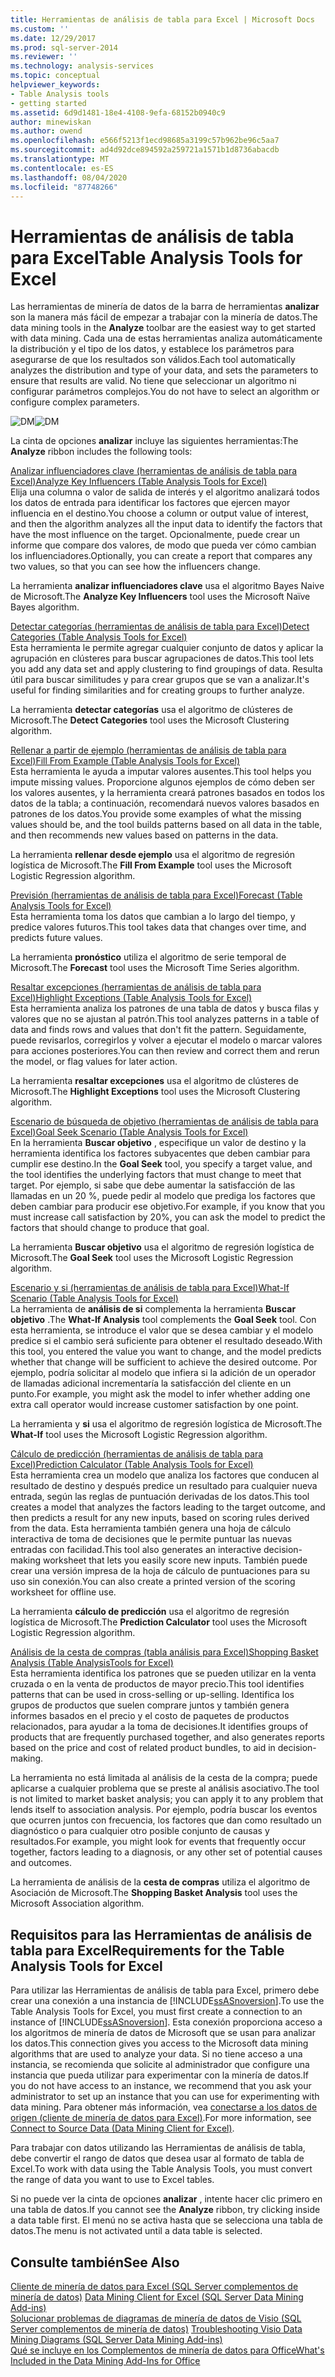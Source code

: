 ```yaml
---
title: Herramientas de análisis de tabla para Excel | Microsoft Docs
ms.custom: ''
ms.date: 12/29/2017
ms.prod: sql-server-2014
ms.reviewer: ''
ms.technology: analysis-services
ms.topic: conceptual
helpviewer_keywords:
- Table Analysis tools
- getting started
ms.assetid: 6d9d1481-18e4-4108-9efa-68152b0940c9
author: minewiskan
ms.author: owend
ms.openlocfilehash: e566f5213f1ecd98685a3199c57b962be96c5aa7
ms.sourcegitcommit: ad4d92dce894592a259721a1571b1d8736abacdb
ms.translationtype: MT
ms.contentlocale: es-ES
ms.lasthandoff: 08/04/2020
ms.locfileid: "87748266"
---
```

# <a name="table-analysis-tools-for-excel"></a><span data-ttu-id="3a344-102">Herramientas de análisis de tabla para Excel</span><span class="sxs-lookup"><span data-stu-id="3a344-102">Table Analysis Tools for Excel</span></span>
  <span data-ttu-id="3a344-103">Las herramientas de minería de datos de la barra de herramientas **analizar** son la manera más fácil de empezar a trabajar con la minería de datos.</span><span class="sxs-lookup"><span data-stu-id="3a344-103">The data mining tools in the **Analyze** toolbar are the easiest way to get started with data mining.</span></span> <span data-ttu-id="3a344-104">Cada una de estas herramientas analiza automáticamente la distribución y el tipo de los datos, y establece los parámetros para asegurarse de que los resultados son válidos.</span><span class="sxs-lookup"><span data-stu-id="3a344-104">Each tool automatically analyzes the distribution and type of your data, and sets the parameters to ensure that results are valid.</span></span> <span data-ttu-id="3a344-105">No tiene que seleccionar un algoritmo ni configurar parámetros complejos.</span><span class="sxs-lookup"><span data-stu-id="3a344-105">You do not have to select an algorithm or configure complex parameters.</span></span>  
  
 <span data-ttu-id="3a344-106">![DM](media/dm-tabletoolsanalyze.gif "DM")</span><span class="sxs-lookup"><span data-stu-id="3a344-106">![DM](media/dm-tabletoolsanalyze.gif "DM")</span></span>  
  
 <span data-ttu-id="3a344-107">La cinta de opciones **analizar** incluye las siguientes herramientas:</span><span class="sxs-lookup"><span data-stu-id="3a344-107">The **Analyze** ribbon includes the following tools:</span></span>  
  
 [<span data-ttu-id="3a344-108">Analizar influenciadores clave &#40;herramientas de análisis de tabla para Excel&#41;</span><span class="sxs-lookup"><span data-stu-id="3a344-108">Analyze Key Influencers &#40;Table Analysis Tools for Excel&#41;</span></span>](analyze-key-influencers-table-analysis-tools-for-excel.md)  
 <span data-ttu-id="3a344-109">Elija una columna o valor de salida de interés y el algoritmo analizará todos los datos de entrada para identificar los factores que ejercen mayor influencia en el destino.</span><span class="sxs-lookup"><span data-stu-id="3a344-109">You choose a column or output value of interest, and then the algorithm analyzes all the input data to identify the factors that have the most influence on the target.</span></span> <span data-ttu-id="3a344-110">Opcionalmente, puede crear un informe que compare dos valores, de modo que pueda ver cómo cambian los influenciadores.</span><span class="sxs-lookup"><span data-stu-id="3a344-110">Optionally, you can create a report that compares any two values, so that you can see how the influencers change.</span></span>  
  
 <span data-ttu-id="3a344-111">La herramienta **analizar influenciadores clave** usa el algoritmo Bayes Naive de Microsoft.</span><span class="sxs-lookup"><span data-stu-id="3a344-111">The **Analyze Key Influencers** tool uses the Microsoft Naïve Bayes algorithm.</span></span>  
  
 [<span data-ttu-id="3a344-112">Detectar categorías &#40;herramientas de análisis de tabla para Excel&#41;</span><span class="sxs-lookup"><span data-stu-id="3a344-112">Detect Categories &#40;Table Analysis Tools for Excel&#41;</span></span>](detect-categories-table-analysis-tools-for-excel.md)  
 <span data-ttu-id="3a344-113">Esta herramienta le permite agregar cualquier conjunto de datos y aplicar la agrupación en clústeres para buscar agrupaciones de datos.</span><span class="sxs-lookup"><span data-stu-id="3a344-113">This tool lets you add any data set and apply clustering to find groupings of data.</span></span> <span data-ttu-id="3a344-114">Resulta útil para buscar similitudes y para crear grupos que se van a analizar.</span><span class="sxs-lookup"><span data-stu-id="3a344-114">It's useful for finding similarities and for creating groups to further analyze.</span></span>  
  
 <span data-ttu-id="3a344-115">La herramienta **detectar categorías** usa el algoritmo de clústeres de Microsoft.</span><span class="sxs-lookup"><span data-stu-id="3a344-115">The **Detect Categories** tool uses the Microsoft Clustering algorithm.</span></span>  
  
 [<span data-ttu-id="3a344-116">Rellenar a partir de ejemplo &#40;herramientas de análisis de tabla para Excel&#41;</span><span class="sxs-lookup"><span data-stu-id="3a344-116">Fill From Example &#40;Table Analysis Tools for Excel&#41;</span></span>](fill-from-example-table-analysis-tools-for-excel.md)  
 <span data-ttu-id="3a344-117">Esta herramienta le ayuda a imputar valores ausentes.</span><span class="sxs-lookup"><span data-stu-id="3a344-117">This tool helps you impute missing values.</span></span> <span data-ttu-id="3a344-118">Proporcione algunos ejemplos de cómo deben ser los valores ausentes, y la herramienta creará patrones basados en todos los datos de la tabla; a continuación, recomendará nuevos valores basados en patrones de los datos.</span><span class="sxs-lookup"><span data-stu-id="3a344-118">You provide some examples of what the missing values should be, and the tool builds patterns based on all data in the table, and then recommends new values based on patterns in the data.</span></span>  
  
 <span data-ttu-id="3a344-119">La herramienta **rellenar desde ejemplo** usa el algoritmo de regresión logística de Microsoft.</span><span class="sxs-lookup"><span data-stu-id="3a344-119">The **Fill From Example** tool uses the Microsoft Logistic Regression algorithm.</span></span>  
  
 [<span data-ttu-id="3a344-120">Previsión &#40;herramientas de análisis de tabla para Excel&#41;</span><span class="sxs-lookup"><span data-stu-id="3a344-120">Forecast &#40;Table Analysis Tools for Excel&#41;</span></span>](forecast-table-analysis-tools-for-excel.md)  
 <span data-ttu-id="3a344-121">Esta herramienta toma los datos que cambian a lo largo del tiempo, y predice valores futuros.</span><span class="sxs-lookup"><span data-stu-id="3a344-121">This tool takes data that changes over time, and predicts future values.</span></span>  
  
 <span data-ttu-id="3a344-122">La herramienta **pronóstico** utiliza el algoritmo de serie temporal de Microsoft.</span><span class="sxs-lookup"><span data-stu-id="3a344-122">The **Forecast** tool uses the Microsoft Time Series algorithm.</span></span>  
  
 [<span data-ttu-id="3a344-123">Resaltar excepciones &#40;herramientas de análisis de tabla para Excel&#41;</span><span class="sxs-lookup"><span data-stu-id="3a344-123">Highlight Exceptions &#40;Table Analysis Tools for Excel&#41;</span></span>](highlight-exceptions-table-analysis-tools-for-excel.md)  
 <span data-ttu-id="3a344-124">Esta herramienta analiza los patrones de una tabla de datos y busca filas y valores que no se ajustan al patrón.</span><span class="sxs-lookup"><span data-stu-id="3a344-124">This tool analyzes patterns in a table of data and finds rows and values that don't fit the pattern.</span></span> <span data-ttu-id="3a344-125">Seguidamente, puede revisarlos, corregirlos y volver a ejecutar el modelo o marcar valores para acciones posteriores.</span><span class="sxs-lookup"><span data-stu-id="3a344-125">You can then review and correct them and rerun the model, or flag values for later action.</span></span>  
  
 <span data-ttu-id="3a344-126">La herramienta **resaltar excepciones** usa el algoritmo de clústeres de Microsoft.</span><span class="sxs-lookup"><span data-stu-id="3a344-126">The **Highlight Exceptions** tool uses the Microsoft Clustering algorithm.</span></span>  
  
 [<span data-ttu-id="3a344-127">Escenario de búsqueda de objetivo &#40;herramientas de análisis de tabla para Excel&#41;</span><span class="sxs-lookup"><span data-stu-id="3a344-127">Goal Seek Scenario &#40;Table Analysis Tools for Excel&#41;</span></span>](goal-seek-scenario-table-analysis-tools-for-excel.md)  
 <span data-ttu-id="3a344-128">En la herramienta **Buscar objetivo** , especifique un valor de destino y la herramienta identifica los factores subyacentes que deben cambiar para cumplir ese destino.</span><span class="sxs-lookup"><span data-stu-id="3a344-128">In the **Goal Seek** tool, you specify a target value, and the tool identifies the underlying factors that must change to meet that target.</span></span> <span data-ttu-id="3a344-129">Por ejemplo, si sabe que debe aumentar la satisfacción de las llamadas en un 20 %, puede pedir al modelo que prediga los factores que deben cambiar para producir ese objetivo.</span><span class="sxs-lookup"><span data-stu-id="3a344-129">For example, if you know that you must increase call satisfaction by 20%, you can ask the model to predict the factors that should change to produce that goal.</span></span>  
  
 <span data-ttu-id="3a344-130">La herramienta **Buscar objetivo** usa el algoritmo de regresión logística de Microsoft.</span><span class="sxs-lookup"><span data-stu-id="3a344-130">The **Goal Seek** tool uses the Microsoft Logistic Regression algorithm.</span></span>  
  
 [<span data-ttu-id="3a344-131">Escenario y si &#40;herramientas de análisis de tabla para Excel&#41;</span><span class="sxs-lookup"><span data-stu-id="3a344-131">What-If Scenario &#40;Table Analysis Tools for Excel&#41;</span></span>](what-if-scenario-table-analysis-tools-for-excel.md)  
 <span data-ttu-id="3a344-132">La herramienta de **análisis de si** complementa la herramienta **Buscar objetivo** .</span><span class="sxs-lookup"><span data-stu-id="3a344-132">The **What-If Analysis** tool complements the **Goal Seek** tool.</span></span> <span data-ttu-id="3a344-133">Con esta herramienta, se introduce el valor que se desea cambiar y el modelo predice si el cambio será suficiente para obtener el resultado deseado.</span><span class="sxs-lookup"><span data-stu-id="3a344-133">With this tool, you entered the value you want to change, and the model predicts whether that change will be sufficient to achieve the desired outcome.</span></span> <span data-ttu-id="3a344-134">Por ejemplo, podría solicitar al modelo que infiera si la adición de un operador de llamadas adicional incrementaría la satisfacción del cliente en un punto.</span><span class="sxs-lookup"><span data-stu-id="3a344-134">For example, you might ask the model to infer whether adding one extra call operator would increase customer satisfaction by one point.</span></span>  
  
 <span data-ttu-id="3a344-135">La herramienta y **si** usa el algoritmo de regresión logística de Microsoft.</span><span class="sxs-lookup"><span data-stu-id="3a344-135">The **What-If** tool uses the Microsoft Logistic Regression algorithm.</span></span>  
  
 [<span data-ttu-id="3a344-136">Cálculo de predicción &#40;herramientas de análisis de tabla para Excel&#41;</span><span class="sxs-lookup"><span data-stu-id="3a344-136">Prediction Calculator &#40;Table Analysis Tools for Excel&#41;</span></span>](prediction-calculator-table-analysis-tools-for-excel.md)  
 <span data-ttu-id="3a344-137">Esta herramienta crea un modelo que analiza los factores que conducen al resultado de destino y después predice un resultado para cualquier nueva entrada, según las reglas de puntuación derivadas de los datos.</span><span class="sxs-lookup"><span data-stu-id="3a344-137">This tool creates a model that analyzes the factors leading to the target outcome, and then predicts a result for any new inputs, based on scoring rules derived from the data.</span></span> <span data-ttu-id="3a344-138">Esta herramienta también genera una hoja de cálculo interactiva de toma de decisiones que le permite puntuar las nuevas entradas con facilidad.</span><span class="sxs-lookup"><span data-stu-id="3a344-138">This tool also generates an interactive decision-making worksheet that lets you easily score new inputs.</span></span> <span data-ttu-id="3a344-139">También puede crear una versión impresa de la hoja de cálculo de puntuaciones para su uso sin conexión.</span><span class="sxs-lookup"><span data-stu-id="3a344-139">You can also create a printed version of the scoring worksheet for offline use.</span></span>  
  
 <span data-ttu-id="3a344-140">La herramienta **cálculo de predicción** usa el algoritmo de regresión logística de Microsoft.</span><span class="sxs-lookup"><span data-stu-id="3a344-140">The **Prediction Calculator** tool uses the Microsoft Logistic Regression algorithm.</span></span>  
  
 [<span data-ttu-id="3a344-141">Análisis de la cesta de compras &#40;tabla análisis para Excel&#41;</span><span class="sxs-lookup"><span data-stu-id="3a344-141">Shopping Basket Analysis &#40;Table AnalysisTools for Excel&#41;</span></span>](shopping-basket-analysis-table-analysistools-for-excel.md)  
 <span data-ttu-id="3a344-142">Esta herramienta identifica los patrones que se pueden utilizar en la venta cruzada o en la venta de productos de mayor precio.</span><span class="sxs-lookup"><span data-stu-id="3a344-142">This tool identifies patterns that can be used in cross-selling or up-selling.</span></span> <span data-ttu-id="3a344-143">Identifica los grupos de productos que suelen comprare juntos y también genera informes basados en el precio y el costo de paquetes de productos relacionados, para ayudar a la toma de decisiones.</span><span class="sxs-lookup"><span data-stu-id="3a344-143">It identifies groups of products that are frequently purchased together, and also generates reports based on the price and cost of related product bundles, to aid in decision-making.</span></span>  
  
 <span data-ttu-id="3a344-144">La herramienta no está limitada al análisis de la cesta de la compra; puede aplicarse a cualquier problema que se preste al análisis asociativo.</span><span class="sxs-lookup"><span data-stu-id="3a344-144">The tool is not limited to market basket analysis; you can apply it to any problem that lends itself to association analysis.</span></span> <span data-ttu-id="3a344-145">Por ejemplo, podría buscar los eventos que ocurren juntos con frecuencia, los factores que dan como resultado un diagnóstico o para cualquier otro posible conjunto de causas y resultados.</span><span class="sxs-lookup"><span data-stu-id="3a344-145">For example, you might look for events that frequently occur together, factors leading to a diagnosis, or any other set of potential causes and outcomes.</span></span>  
  
 <span data-ttu-id="3a344-146">La herramienta de análisis de la **cesta de compras** utiliza el algoritmo de Asociación de Microsoft.</span><span class="sxs-lookup"><span data-stu-id="3a344-146">The **Shopping Basket Analysis** tool uses the Microsoft Association algorithm.</span></span>  
  
## <a name="requirements-for-the-table-analysis-tools-for-excel"></a><span data-ttu-id="3a344-147">Requisitos para las Herramientas de análisis de tabla para Excel</span><span class="sxs-lookup"><span data-stu-id="3a344-147">Requirements for the Table Analysis Tools for Excel</span></span>  
 <span data-ttu-id="3a344-148">Para utilizar las Herramientas de análisis de tabla para Excel, primero debe crear una conexión a una instancia de [!INCLUDE[ssASnoversion](../includes/ssasnoversion-md.md)].</span><span class="sxs-lookup"><span data-stu-id="3a344-148">To use the Table Analysis Tools for Excel, you must first create a connection to an instance of [!INCLUDE[ssASnoversion](../includes/ssasnoversion-md.md)].</span></span> <span data-ttu-id="3a344-149">Esta conexión proporciona acceso a los algoritmos de minería de datos de Microsoft que se usan para analizar los datos.</span><span class="sxs-lookup"><span data-stu-id="3a344-149">This connection gives you access to the Microsoft data mining algorithms that are used to analyze your data.</span></span> <span data-ttu-id="3a344-150">Si no tiene acceso a una instancia, se recomienda que solicite al administrador que configure una instancia que pueda utilizar para experimentar con la minería de datos.</span><span class="sxs-lookup"><span data-stu-id="3a344-150">If you do not have access to an instance, we recommend that you ask your administrator to set up an instance that you can use for experimenting with data mining.</span></span> <span data-ttu-id="3a344-151">Para obtener más información, vea [conectarse a los datos de origen &#40;cliente de minería de datos para Excel&#41;](connect-to-source-data-data-mining-client-for-excel.md).</span><span class="sxs-lookup"><span data-stu-id="3a344-151">For more information, see [Connect to Source Data &#40;Data Mining Client for Excel&#41;](connect-to-source-data-data-mining-client-for-excel.md).</span></span>  
  
 <span data-ttu-id="3a344-152">Para trabajar con datos utilizando las Herramientas de análisis de tabla, debe convertir el rango de datos que desea usar al formato de tabla de Excel.</span><span class="sxs-lookup"><span data-stu-id="3a344-152">To work with data using the Table Analysis Tools, you must convert the range of data you want to use to Excel tables.</span></span>  
  
 <span data-ttu-id="3a344-153">Si no puede ver la cinta de opciones **analizar** , intente hacer clic primero en una tabla de datos.</span><span class="sxs-lookup"><span data-stu-id="3a344-153">If you cannot see the **Analyze** ribbon, try clicking inside a data table first.</span></span> <span data-ttu-id="3a344-154">El menú no se activa hasta que se selecciona una tabla de datos.</span><span class="sxs-lookup"><span data-stu-id="3a344-154">The menu is not activated until a data table is selected.</span></span>  
  
## <a name="see-also"></a><span data-ttu-id="3a344-155">Consulte también</span><span class="sxs-lookup"><span data-stu-id="3a344-155">See Also</span></span>  
 <span data-ttu-id="3a344-156">[Cliente de minería de datos para Excel &#40;SQL Server complementos de minería de datos&#41;](data-mining-client-for-excel-sql-server-data-mining-add-ins.md) </span><span class="sxs-lookup"><span data-stu-id="3a344-156">[Data Mining Client for Excel &#40;SQL Server Data Mining Add-ins&#41;](data-mining-client-for-excel-sql-server-data-mining-add-ins.md) </span></span>  
 <span data-ttu-id="3a344-157">[Solucionar problemas de diagramas de minería de datos de Visio &#40;SQL Server complementos de minería de datos&#41;](troubleshooting-visio-data-mining-diagrams-sql-server-data-mining-add-ins.md) </span><span class="sxs-lookup"><span data-stu-id="3a344-157">[Troubleshooting Visio Data Mining Diagrams &#40;SQL Server Data Mining Add-ins&#41;](troubleshooting-visio-data-mining-diagrams-sql-server-data-mining-add-ins.md) </span></span>  
 [<span data-ttu-id="3a344-158">Qué se incluye en los Complementos de minería de datos para Office</span><span class="sxs-lookup"><span data-stu-id="3a344-158">What's Included in the Data Mining Add-Ins for Office</span></span>](what-s-included-in-the-data-mining-add-ins-for-office.md)  
  
  

